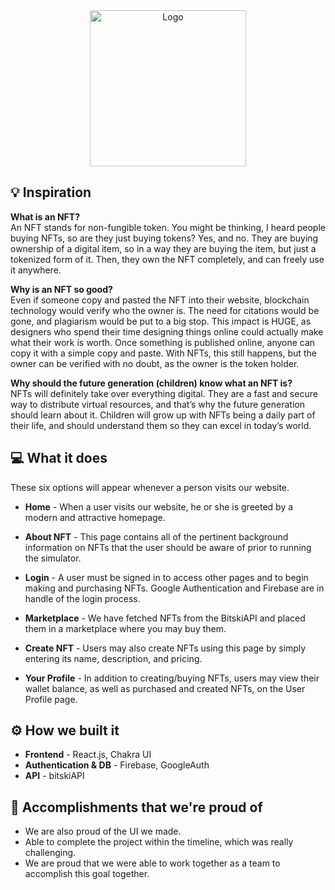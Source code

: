 <div align="center">
    <img src="https://cdn.discordapp.com/attachments/884660427382988801/942171632569569320/unknown.png" alt="Logo" height="250px">
</div>


## 💡 Inspiration
<b>What is an NFT?</b> <br>
An NFT stands for non-fungible token. You might be thinking, I heard people buying NFTs, so are they just buying tokens? Yes, and no. They are buying ownership of a digital item, so in a way they are buying the item, but just a tokenized form of it. Then, they own the NFT completely, and can freely use it anywhere.

<b>Why is an NFT so good?</b> <br>
Even if someone copy and pasted the NFT into their website, blockchain technology would verify who the owner is. The need for citations would be gone, and plagiarism would be put to a big stop. This impact is HUGE, as designers who spend their time designing things online could actually make what their work is worth. Once something is published online, anyone can copy it with a simple copy and paste. With NFTs, this still happens, but the owner can be verified with no doubt, as the owner is the token holder.

<b>Why should the future generation (children) know what an NFT is?</b> <br>
NFTs will definitely take over everything digital. They are a fast and secure way to distribute virtual resources, and that’s why the future generation should learn about it. Children will grow up with NFTs being a daily part of their life, and should understand them so they can excel in today’s world.


## 💻 What it does
These six options will appear whenever a person visits our website.

- **Home** - When a user visits our website, he or she is greeted by a modern and attractive homepage.

- **About NFT** - This page contains all of the pertinent background information on NFTs that the user should be aware of prior to running the simulator.

- **Login** - A user must be signed in to access other pages and to begin making and purchasing NFTs. Google Authentication and Firebase are in handle of the login process.

- **Marketplace** - We have fetched NFTs from the BitskiAPI and placed them in a marketplace where you may buy them.

- **Create NFT** - Users may also create NFTs using this page by simply entering its name, description, and pricing.

- **Your Profile** - In addition to creating/buying NFTs, users may view their wallet balance, as well as purchased and created NFTs, on the User Profile page.

## ⚙️ How we built it
- **Frontend** - React.js, Chakra UI
- **Authentication & DB** - Firebase, GoogleAuth
- **API** - bitskiAPI

## 🏅 Accomplishments that we're proud of
- We are also proud of the UI we made.
- Able to complete the project within the timeline, which was really challenging.
- We are proud that we were able to work together as a team to accomplish this goal together.

